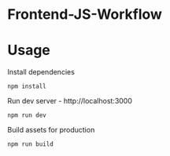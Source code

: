 # Frontend-JS-Workflow

# Usage

Install dependencies

```
npm install
```

Run dev server - http://localhost:3000

```
npm run dev
```

Build assets for production

```
npm run build
```